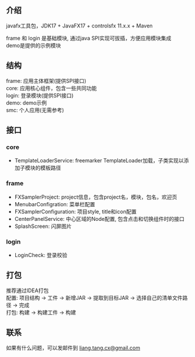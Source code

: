 ## 介绍

javafx工具包，JDK17 + JavaFX17 + controlsfx 11.x.x + Maven

frame 和 login 是基础模块, 通过java SPI实现可拔插，方便应用模块集成  
demo是提供的示例模块

## 结构

frame: 应用主体框架(提供SPI接口)  
core: 应用核心组件，包含一些共同功能    
login: 登录模块(提供SPI接口)  
demo: demo示例  
smc: 个人应用(无需参考)

## 接口
### core
- TemplateLoaderService: freemarker TemplateLoader加载，子类实现以添加子模块的模板路径
### frame
- FXSamplerProject: project信息，包含project名，模块，包名，欢迎页
- MenubarConfigration: 菜单栏配置
- FXSamplerConfiguration: 项目style, title和icon配置
- CenterPanelService: 中心区域的Node配置, 包含点击和切换组件时的接口
- SplashScreen: 闪屏图片
### login
- LoginCheck: 登录校验

## 打包
推荐通过IDEA打包  
配置: 项目结构 -> 工件 -> 新增JAR -> 提取到目标JAR -> 选择自己的清单文件路径 -> 完成  
打包: 构建 -> 构建工件 -> 构建
## 联系
如果有什么问题，可以发邮件到 liang.tang.cx@gmail.com
